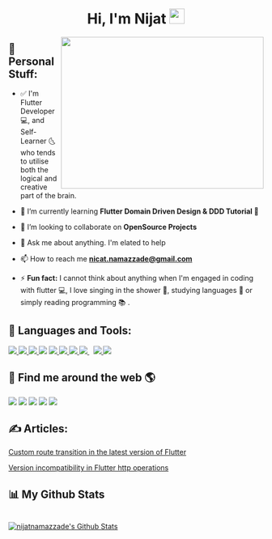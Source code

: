 
<h1 align="center">Hi, I'm Nijat <img src="https://raw.githubusercontent.com/MartinHeinz/MartinHeinz/master/wave.gif" width="30px"></h1>
<img align='right' width="400px" height="300px" src="https://cdn.dribbble.com/users/1201592/screenshots/9078494/media/422a760a51cef7de2fa3db9daf697853.gif" height="175px"/>


## 👨 Personal Stuff:
- ✅ I'm Flutter Developer 💻, and Self-Learner 🌜 who tends to utilise both the logical and creative part of the brain.

- 🌱 I’m currently learning **Flutter Domain Driven Design & DDD Tutorial 📌**

- 👯 I’m looking to collaborate on **OpenSource Projects**

<!-- - :man_technologist: All of my projects are available at **[My Portfolio]**
 -->
- 💬 Ask me about anything. I'm elated to help

- 📫 How to reach me **nicat.namazzade@gmail.com**

- ⚡ **Fun fact:** I cannot think about anything when I'm engaged in coding with flutter 💻, I love singing in the shower 🚿, studying languages :crystal_ball: or simply reading programming :books: .

## 🚀 Languages and Tools:

<p align="left"> 
    <a href="https://flutter.dev/?gclid=Cj0KCQjw5JSLBhCxARIsAHgO2SctpIuwEOGLaFhUW-z2DK7z9xGYTopNN8l089YctTTATn2IbivDw5gaApkiEALw_wcB&gclsrc=aw.ds" target="_blank"> <img src="https://img.icons8.com/color/48/000000/flutter.png"/> </a>
    <a href="https://dart.dev/" target="_blank"> <img src="https://img.icons8.com/color/48/000000/dart.png"/> </a>
    <a href="https://firebase.google.com/" target="_blank"> <img src="https://img.icons8.com/color/48/000000/firebase.png"/> </a> 
    <a href="https://getbootstrap.com" target="_blank"> <img src="https://img.icons8.com/color/48/000000/material-ui.png"/></a>
    <a href="https://www.w3.org/html/" target="_blank"> <img src="https://img.icons8.com/color/48/000000/html-5.png" /> </a> 
    <a href="https://www.w3schools.com/css/" target="_blank"> <img src="https://img.icons8.com/color/48/000000/css3.png"/> </a>
    <a href="https://material-ui.com/" target="_blank"> <img src="https://img.icons8.com/color/48/000000/bootstrap.png"/> </a> 
    <a style="padding-right:8px;" href="https://www.mysql.com/" target="_blank"> <img src="https://img.icons8.com/fluent/50/000000/mysql-logo.png"/> </a>
    <a href="https://git-scm.com/" target="_blank"> <img src="https://img.icons8.com/color/48/000000/git.png"/> </a>   
    <a href="https://github.com/" target="_blank"> <img src="https://img.icons8.com/color/48/000000/github.png"/> </a> 
</p>


## 🦸 Find me around the web 🌎

<p align="left">

<a href = "https://www.linkedin.com/in/nijat-namazzade-494ab5174/"><img src="https://img.icons8.com/fluent/48/000000/linkedin.png"/></a>
<a href = "https://www.facebook.com/nicat.namazzade"><img src="https://img.icons8.com/fluent/48/000000/facebook.png"/></a>
<a href = "https://github.com/iamnijat"><img src="https://img.icons8.com/fluent/48/000000/github.png"/></a>
<a href = "https://www.behance.net/nijatnamazzade"><img src="https://img.icons8.com/fluent/48/000000/behance.png"/></a>
<a href = "https://dribbble.com/nijatnamazzade"><img src="https://img.icons8.com/fluent/48/000000/dribbble.png"/></a>
</p>

## ✍️ Articles:

<p align="left"> 
    <a href="https://medium.com/@nijatnamazzade/custom-route-transition-in-the-latest-version-of-flutter-200433ee47f5">Custom route transition in the latest version of Flutter</a></p>
             
   <p align="left"> 
    <a href="https://medium.com/@nijatnamazzade/version-incompatibility-in-flutter-http-operations-4a02383932a1">Version incompatibility in Flutter http operations</a></p>

## 📊 My Github Stats
<!--
<br/>
<p>
    <a href="https://github.com/iamnijat/github-readme-streak-stats">
        <img title="🔥 Get streak stats for your profile at git.io/streak-stats" alt="nijatnamazzade's streak" src="https://github-readme-streak-stats.herokuapp.com/?user=iamnijat&theme=ayu-mirage&hide_border=true"/>
    </a>
</p>
-->
<br/>
    <a href="https://github.com/iamnijat/github-readme-stats"><img alt="nijatnamazzade's Github Stats" src="https://github-readme-stats.vercel.app/api?username=iamnijat&show_icons=true&count_private=true&theme=ayu-mirage&hide_border=true" /></a>
 <!--
  <a href="https://github.com/iamnijat/github-readme-stats"><img alt="nijatnamazzade's Top Languages" src="https://github-readme-stats.vercel.app/api/top-langs/?username=iamnijat&langs_count=8&count_private=true&layout=compact&theme=ayu-mirage&hide_border=true" /></a>
  <br/>
 -->

 <!--
<br/>

<a href="https://github.com/iamnijat/github-readme-activity-graph"><img alt="nijatnamazzade's Activity Graph" src="https://activity-graph.herokuapp.com/graph?username=iamnijat&theme=rogue&hide_border=true" /></a>

<br/>
<br/>
-->
